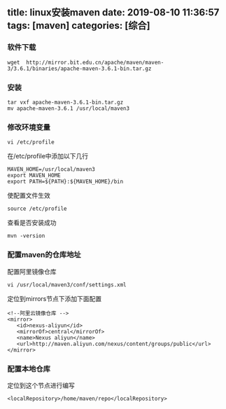 title: linux安装maven
date: 2019-08-10 11:36:57
tags: [maven]
categories: [综合]
---
### 软件下载

```
wget  http://mirror.bit.edu.cn/apache/maven/maven-3/3.6.1/binaries/apache-maven-3.6.1-bin.tar.gz
```

<!--more-->

### 安装

```
tar vxf apache-maven-3.6.1-bin.tar.gz
mv apache-maven-3.6.1 /usr/local/maven3
```

### 修改环境变量

```
vi /etc/profile
```

在/etc/profile中添加以下几行

```
MAVEN_HOME=/usr/local/maven3
export MAVEN_HOME
export PATH=${PATH}:${MAVEN_HOME}/bin
```

使配置文件生效

```
source /etc/profile
```

查看是否安装成功

```
mvn -version
```

### 配置maven的仓库地址

配置阿里镜像仓库

```
vi /usr/local/maven3/conf/settings.xml
```

定位到mirrors节点下添加下面配置

```
<!--阿里云镜像仓库 -->
<mirror>
   <id>nexus-aliyun</id>
   <mirrorOf>central</mirrorOf>
   <name>Nexus aliyun</name>
   <url>http://maven.aliyun.com/nexus/content/groups/public</url>
</mirror>
```

### 配置本地仓库

定位到这个节点进行编写

```
<localRepository>/home/maven/repo</localRepository>
```